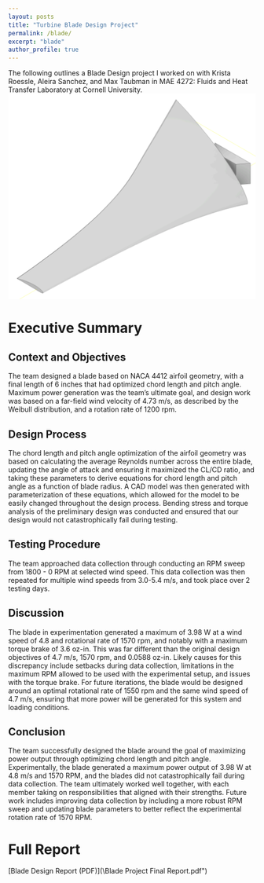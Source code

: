 ```yaml
---
layout: posts
title: "Turbine Blade Design Project"
permalink: /blade/
excerpt: "blade"
author_profile: true
---
```

The following outlines a Blade Design project I worked on with Krista Roessle, Aleira Sanchez, and Max Taubman in MAE 4272: Fluids and Heat Transfer Laboratory at Cornell University. 
![galton](/images/portfolio/blade/blade.png)  

# Executive Summary
## Context and Objectives
The team designed a blade based on NACA 4412 airfoil geometry, with a final length of 6 inches that had optimized chord length and pitch angle. Maximum power generation was the team’s ultimate goal, and design work was based on a far-field wind velocity of 4.73 m/s, as described by the Weibull distribution, and a rotation rate of 1200 rpm.

## Design Process
The chord length and pitch angle optimization of the airfoil geometry was based on calculating the average Reynolds number across the entire blade, updating the angle of attack and ensuring it maximized the CL/CD ratio, and taking these parameters to derive equations for chord length and pitch angle as a function of blade radius. A CAD model was then generated with parameterization of these equations, which allowed for the model to be easily changed throughout the design process. Bending stress and torque analysis of the preliminary design was conducted and ensured that our design would not catastrophically fail during testing.

## Testing Procedure
The team approached data collection through conducting an RPM sweep from 1800 - 0 RPM at selected wind speed. This data collection was then repeated for multiple wind speeds from 3.0-5.4 m/s, and took place over 2 testing days.

## Discussion
The blade in experimentation generated a maximum of 3.98 W at a wind speed of 4.8 and rotational rate of 1570 rpm, and notably with a maximum torque brake of 3.6 oz-in. This was far different than the original design objectives of 4.7 m/s, 1570 rpm, and 0.0588 oz-in. Likely causes for this discrepancy include setbacks during data collection, limitations in the maximum RPM allowed to be used with the experimental setup, and issues with the torque brake. For future iterations, the blade would be designed around an optimal rotational rate of 1550 rpm and the same wind speed of 4.7 m/s, ensuring that more power will be generated for this system and loading conditions.

## Conclusion
The team successfully designed the blade around the goal of maximizing power output through optimizing chord length and pitch angle. Experimentally, the blade generated a maximum power output of 3.98 W at 4.8 m/s and 1570 RPM, and the blades did not catastrophically fail during data collection. The team ultimately worked well together, with each member taking on responsibilities that aligned with their strengths. Future work includes improving data collection by including a more robust RPM sweep and updating blade parameters to better reflect the experimental rotation rate of 1570 RPM. 

# Full Report
[Blade Design Report (PDF)](\Blade Project Final Report.pdf")
